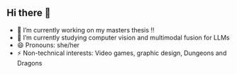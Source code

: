 ## Hi there 👋
- 🔭 I’m currently working on my masters thesis !!
- 🌱 I’m currently studying computer vision and multimodal fusion for LLMs
- 😄 Pronouns: she/her
- ⚡ Non-technical interests: Video games, graphic design, Dungeons and Dragons
<!--
**si-rui126/si-rui126** is a ✨ _special_ ✨ repository because its `README.md` (this file) appears on your GitHub profile.

Here are some ideas to get you started:

- 🔭 I’m currently working on ...
- 🌱 I’m currently learning ...
- 👯 I’m looking to collaborate on ...
- 🤔 I’m looking for help with ...
- 💬 Ask me about ...
- 📫 How to reach me: ...
- 😄 Pronouns: ...
- ⚡ Fun fact: ...
-->

